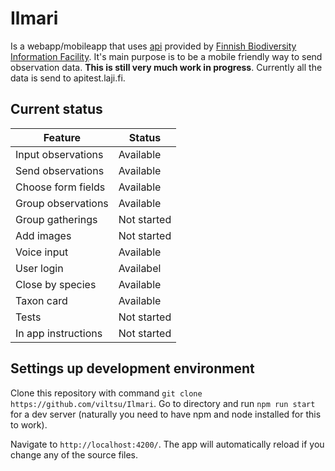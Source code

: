 # Ilmari

Is a webapp/mobileapp that uses [api](https://api.laji.fi) provided by 
[Finnish Biodiversity Information Facility](https://beta.laji.fi).
It's main purpose is to be a mobile friendly way to send observation data.
**This is still very much work in progress**. 
Currently all the data is send to apitest.laji.fi. 
 
## Current status
| Feature             | Status      |
|---------------------|-------------|
| Input observations  | Available   |
| Send observations   | Available   |
| Choose form fields  | Available   |
| Group observations  | Available   |
| Group gatherings    | Not started |
| Add images          | Not started |
| Voice input         | Available   |
| User login          | Availabel   |
| Close by species    | Available   |
| Taxon card          | Available   |
| Tests               | Not started |
| In app instructions | Not started |

## Settings up development environment
Clone this repository with command `git clone https://github.com/viltsu/Ilmari`.
Go to directory and run `npm run start` for a dev server (naturally you need to have npm and node installed for this to work). 

Navigate to `http://localhost:4200/`. The app will automatically reload if you change any of the source files.

